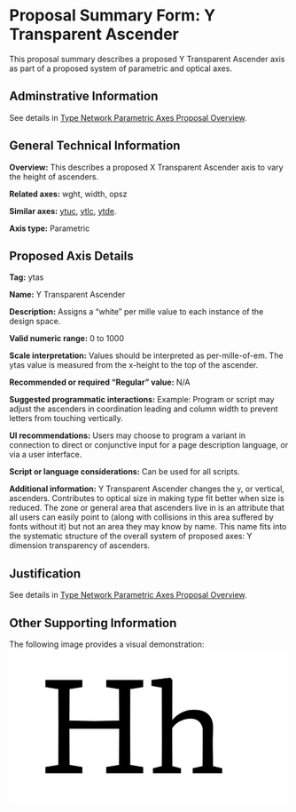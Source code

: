 # Proposal Summary Form: Y Transparent Ascender

This proposal summary describes a proposed Y Transparent Ascender axis as part of a
proposed system of parametric and optical axes.

## Adminstrative Information

See details in [Type Network Parametric Axes Proposal Overview](Overview.md).

## General Technical Information

**Overview:** This describes a proposed X Transparent Ascender axis to vary the
height of ascenders.

**Related axes:** wght, width, opsz 

**Similar axes:** [ytuc](ProposalSummary_ytuc.md), [ytlc](ProposalSummary_ytlo.md), [ytde](ProposalSummary_trde.md).

**Axis type:** Parametric

## Proposed Axis Details

**Tag:** ytas

**Name:** Y Transparent Ascender 

**Description:** Assigns a “white” per mille value to each instance of the design space.

**Valid numeric range:**  0 to 1000

**Scale interpretation:** Values should be interpreted as per-mille-of-em. The ytas value is measured from the x-height to the top of the ascender.

**Recommended or required “Regular” value:** N/A

**Suggested programmatic interactions:** Example: Program or script may adjust the ascenders
in coordination leading and column width to prevent letters from touching vertically.

**UI recommendations:** Users may choose to program a variant in connection to direct or
conjunctive input for a page description language, or via a user interface.

**Script or language considerations:** Can be used for all scripts.

**Additional information:** Y Transparent Ascender changes the y, or vertical, ascenders.
Contributes to optical size in making type fit better when size is reduced. The zone or
general area that ascenders live in is an attribute that all users can easily point to
(along with collisions in this area suffered by fonts without it) but not an area they
may know by name. This name fits into the systematic structure of the overall system of
proposed axes: Y dimension transparency of ascenders.

## Justification

See details in [Type Network Parametric Axes Proposal Overview](Overview.md).

## Other Supporting Information

The following image provides a visual demonstration:
![Demonstration](demos/animation-ytas.gif)
